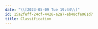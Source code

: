 ```yaml
---
date: "\\[2023-05-09 Tue 19:44\\]"
id: 15a2feff-24cf-4426-a2a7-eb48cfe061d7
title: Classification
---
```


